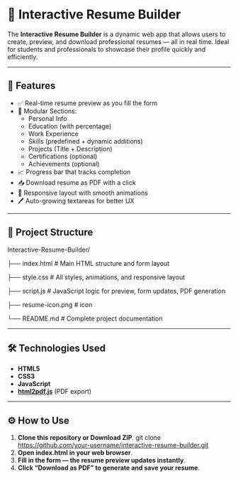 # 📄 Interactive Resume Builder

The **Interactive Resume Builder** is a dynamic web app that allows users to create, preview, and download professional resumes — all in real time. Ideal for students and professionals to showcase their profile quickly and efficiently.

---

## 🚀 Features

- ✅ Real-time resume preview as you fill the form
- 🧩 Modular Sections:
  - Personal Info
  - Education (with percentage)
  - Work Experience
  - Skills (predefined + dynamic additions)
  - Projects (Title + Description)
  - Certifications (optional)
  - Achievements (optional)
- 📈 Progress bar that tracks completion
- 📥 Download resume as PDF with a click
- 📱 Responsive layout with smooth animations
- 🖊️ Auto-growing textareas for better UX

---

## 📁 Project Structure

Interactive-Resume-Builder/


├── index.html            # Main HTML structure and form layout

├── style.css             # All styles, animations, and responsive layout

├── script.js             # JavaScript logic for preview, form updates, PDF generation

├── resume-icon.png       # icon

└── README.md             # Complete project documentation



---

## 🛠 Technologies Used

- **HTML5**
- **CSS3** 
- **JavaScript** 
- **[html2pdf.js](https://github.com/eKoopmans/html2pdf)** (PDF export)

---

## ⚙️ How to Use

1. **Clone this repository or Download ZIP**.
   git clone https://github.com/your-username/interactive-resume-builder.git
2. **Open index.html in your web browser**.
3. **Fill in the form — the resume preview updates instantly**.
4. **Click “Download as PDF” to generate and save your resume**.


